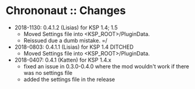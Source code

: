 # Chrononaut :: Changes

* 2018-1130: 0.4.1.2 (Lisias) for KSP 1.4; 1.5
	+ Moved Settings file into <KSP_ROOT>/PluginData.
	+ Reissued due a dumb mistake. =/
* 2018-0803: 0.4.1.1 (Lisias) for KSP 1.4 DITCHED
	+ Moved Settings file into <KSP_ROOT>/PluginData.
* 2018-0407: 0.4.1 (Katten) for KSP 1.4.x
	+ fixed an issue in 0.3.0-0.4.0 where the mod wouldn't work if there was no settings file
	+ added the settings file in the release
